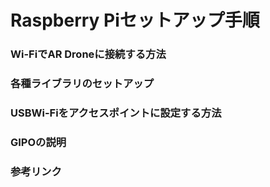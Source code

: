 Raspberry Piセットアップ手順
====================
### Wi-FiでAR Droneに接続する方法

### 各種ライブラリのセットアップ

### USBWi-Fiをアクセスポイントに設定する方法

### GIPOの説明

### 参考リンク
